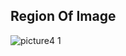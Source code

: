 ## Region Of Image
![picture4 1](https://user-images.githubusercontent.com/26680128/32985058-4779a4d6-cc77-11e7-9278-f08e5afdbbcb.PNG)
